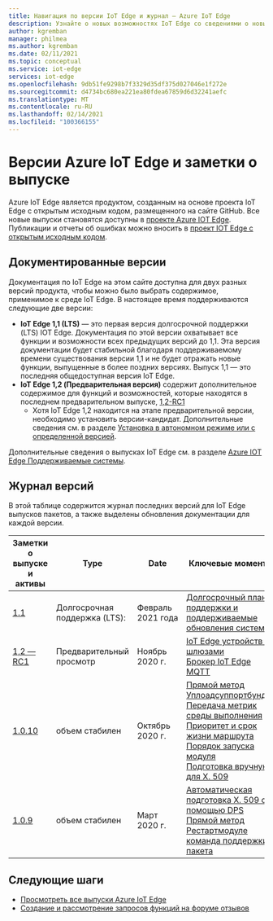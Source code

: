 ```yaml
---
title: Навигация по версии IoT Edge и журнал — Azure IoT Edge
description: Узнайте о новых возможностях IoT Edge со сведениями о новых функциях и возможностях в последних выпусках.
author: kgremban
manager: philmea
ms.author: kgremban
ms.date: 02/11/2021
ms.topic: conceptual
ms.service: iot-edge
services: iot-edge
ms.openlocfilehash: 9db51fe9298b7f3329d35df375d027046e1f272e
ms.sourcegitcommit: d4734bc680ea221ea80fdea67859d6d32241aefc
ms.translationtype: MT
ms.contentlocale: ru-RU
ms.lasthandoff: 02/14/2021
ms.locfileid: "100366155"
---
```

# <a name="azure-iot-edge-versions-and-release-notes"></a>Версии Azure IoT Edge и заметки о выпуске

Azure IoT Edge является продуктом, созданным на основе проекта IoT Edge с открытым исходным кодом, размещенного на сайте GitHub. Все новые выпуски становятся доступны в [проекте Azure IOT Edge](https://github.com/Azure/azure-iotedge). Публикации и отчеты об ошибках можно вносить в [проект IOT Edge с открытым исходным кодом](https://github.com/Azure/iotedge).

## <a name="documented-versions"></a>Документированные версии

Документация по IoT Edge на этом сайте доступна для двух разных версий продукта, чтобы можно было выбрать содержимое, применимое к среде IoT Edge. В настоящее время поддерживаются следующие две версии:

* **IoT Edge 1,1 (LTS)** — это первая версия долгосрочной поддержки (LTS) IOT Edge. Документация по этой версии охватывает все функции и возможности всех предыдущих версий до 1,1. Эта версия документации будет стабильной благодаря поддерживаемому времени существования версии 1,1 и не будет отражать новые функции, выпущенные в более поздних версиях. Выпуск 1,1 — это последняя общедоступная версия IoT Edge.
* **IoT Edge 1,2 (Предварительная версия)** содержит дополнительное содержимое для функций и возможностей, которые находятся в последнем предварительном выпуске, [1,2-RC1](https://github.com/Azure/azure-iotedge/releases/tag/1.2.0-rc1)
  * Хотя IoT Edge 1,2 находится на этапе предварительной версии, необходимо установить версии-кандидат. Дополнительные сведения см. в разделе [Установка в автономном режиме или с определенной версией](how-to-install-iot-edge.md?tabs=linux#offline-or-specific-version-installation-optional).

Дополнительные сведения о выпусках IoT Edge см. в разделе [Azure IOT Edge Поддерживаемые системы](support.md).

## <a name="version-history"></a>Журнал версий

В этой таблице содержится журнал последних версий для IoT Edge выпусков пакетов, а также выделены обновления документации для каждой версии.

| Заметки о выпуске и активы | Type | Date | Ключевые моменты |
| ------------------------ | ---- | ---- | ---------- |
| [1.1](https://github.com/Azure/azure-iotedge/releases/tag/1.1.0) | Долгосрочная поддержка (LTS): | Февраль 2021 года | [Долгосрочный план поддержки и поддерживаемые обновления систем](support.md) |
| [1,2 — RC1](https://github.com/Azure/azure-iotedge/releases/tag/1.2.0-rc1) | Предварительный просмотр | Ноябрь 2020 г. | [IoT Edge устройств за шлюзами](how-to-connect-downstream-iot-edge-device.md?view=iotedge-2020-11&preserve-view=true)<br>[Брокер IoT Edge MQTT](how-to-publish-subscribe.md?view=iotedge-2020-11&preserve-view=true) |
| [1.0.10](https://github.com/Azure/azure-iotedge/releases/tag/1.0.10) | объем стабилен | Октябрь 2020 г. | [Прямой метод Уплоадсуппортбундле](how-to-retrieve-iot-edge-logs.md#upload-support-bundle-diagnostics)<br>[Передача метрик среды выполнения](how-to-access-built-in-metrics.md)<br>[Приоритет и срок жизни маршрута](module-composition.md#priority-and-time-to-live)<br>[Порядок запуска модуля](module-composition.md#configure-modules)<br>[Подготовка вручную для X. 509](how-to-register-device.md) |
| [1.0.9](https://github.com/Azure/azure-iotedge/releases/tag/1.0.9) | объем стабилен | Март 2020 г. | [Автоматическая подготовка X. 509 с помощью DPS](how-to-auto-provision-x509-certs.md)<br>[Прямой метод Рестартмодуле](how-to-edgeagent-direct-method.md#restart-module)<br>[команда поддержки пакета](troubleshoot.md#gather-debug-information-with-support-bundle-command) |

## <a name="next-steps"></a>Следующие шаги

* [Просмотреть все выпуски Azure IoT Edge](https://github.com/Azure/azure-iotedge/releases)
* [Создание и рассмотрение запросов функций на форуме отзывов](https://feedback.azure.com/forums/907045-azure-iot-edge)